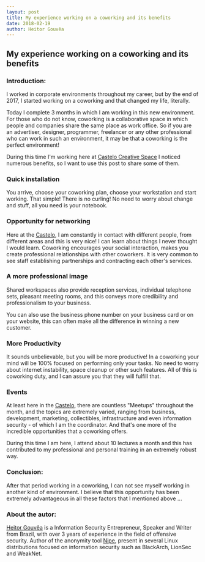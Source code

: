 ```yaml
---
layout: post
title: My experience working on a coworking and its benefits
date: 2018-02-19
author: Heitor Gouvêa
---
```


## My experience working on a coworking and its benefits

### Introduction:

I worked in corporate environments throughout my career, but by the end of 2017, I started working on a coworking and that changed my life, literally.

Today I complete 3 months in which I am working in this new environment. For those who do not know, coworking is a collaborative space in which people and companies share the same place as work office. So if you are an advertiser, designer, programmer, freelancer or any other professional who can work in such an environment, it may be that a coworking is the perfect environment!

During this time I'm working here at [Castelo Creative Space](https://castelocreativespace.com.br) I noticed numerous benefits, so I want to use this post to share some of them.

### Quick installation

You arrive, choose your coworking plan, choose your workstation and start working. That simple!
There is no curling! No need to worry about change and stuff, all you need is your notebook.

### Opportunity for networking

Here at the [Castelo](https://castelocreativespace.com.br), I am constantly in contact with different people, from different areas and this is very nice! I can learn about things I never thought I would learn.
Coworking encourages your social interaction, makes you create professional relationships with other coworkers. It is very common to see staff establishing partnerships and contracting each other's services.

### A more professional image

Shared workspaces also provide reception services, individual telephone sets, pleasant meeting rooms, and this conveys more credibility and professionalism to your business.

You can also use the business phone number on your business card or on your website, this can often make all the difference in winning a new customer.

### More Productivity

It sounds unbelievable, but you will be more productive! In a coworking your mind will be 100% focused on performing only your tasks. No need to worry about internet instability, space cleanup or other such features. All of this is coworking duty, and I can assure you that they will fulfill that.

### Events

At least here in the [Castelo](https://castelocreativespace.com.br), there are countless "Meetups" throughout the month, and the topics are extremely varied, ranging from business, development, marketing,
collectibles, infrastructure and even information security - of which I am the coordinator. And that's one more of the incredible opportunities that a coworking offers.

During this time I am here, I attend about 10 lectures a month and this has contributed to my professional and personal training in an extremely robust way.

### Conclusion:

After that period working in a coworking, I can not see myself working in another kind of environment.
I believe that this opportunity has been extremely advantageous in all these factors that I mentioned above ...

### About the autor:

[Heitor Gouvêa](https://heitorgouvea.me) is a Information Security Entrepreneur, Speaker and Writer from Brazil, with over 3 years of experience in the field of offensive security. Author of the anonymity tool [Nipe](https://github.com/GouveaHeitor/nipe),
present in several Linux distributions focused on information security such as BlackArch, LionSec and WeakNet.

